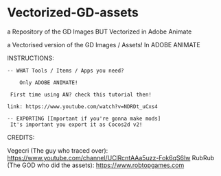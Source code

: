 # Vectorized-GD-assets
a Repository of the GD Images BUT Vectorized in Adobe Animate

a Vectorised version of the GD Images / Assets! In ADOBE ANIMATE

INSTRUCTIONS:

	-- WHAT Tools / Items / Apps you need?

    	Only ADOBE ANIMATE!

	 First time using AN? check this tutorial then!

	link: https://www.youtube.com/watch?v=NDRDt_uCxs4

	-- EXPORTING [Important if you're gonna make mods]
	 It's important you export it as Cocos2d v2!

CREDITS:

  Vegecri (The guy who traced over): https://www.youtube.com/channel/UClRcntAAa5uzz-Fok6qS6lw
  RubRub (The GOD who did the assets): https://www.robtopgames.com
